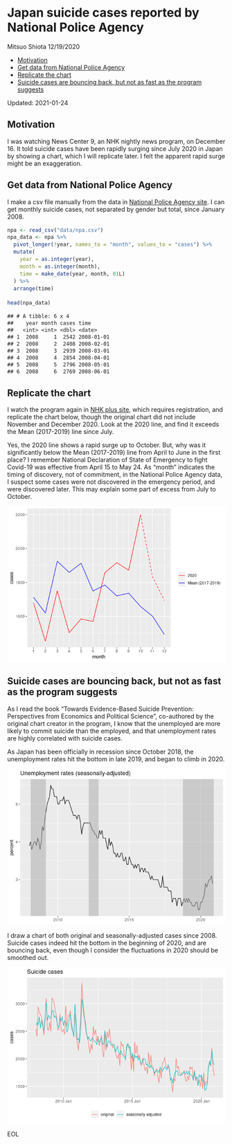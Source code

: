Japan suicide cases reported by National Police Agency
================
Mitsuo Shiota
12/19/2020

  - [Motivation](#motivation)
  - [Get data from National Police
    Agency](#get-data-from-national-police-agency)
  - [Replicate the chart](#replicate-the-chart)
  - [Suicide cases are bouncing back, but not as fast as the program
    suggests](#suicide-cases-are-bouncing-back-but-not-as-fast-as-the-program-suggests)

Updated: 2021-01-24

## Motivation

I was watching News Center 9, an NHK nightly news program, on December
16. It told suicide cases have been rapidly surging since July 2020 in
Japan by showing a chart, which I will replicate later. I felt the
apparent rapid surge might be an exaggeration.

## Get data from National Police Agency

I make a csv file manually from the data in [National Police Agency
site](https://www.npa.go.jp/publications/statistics/safetylife/jisatsu.html).
I can get monthly suicide cases, not separated by gender but total,
since January 2008.

``` r
npa <- read_csv("data/npa.csv")
npa_data <- npa %>% 
  pivot_longer(!year, names_to = "month", values_to = "cases") %>% 
  mutate(
    year = as.integer(year),
    month = as.integer(month),
    time = make_date(year, month, 01L)
  ) %>% 
  arrange(time)

head(npa_data)
```

    ## # A tibble: 6 x 4
    ##    year month cases time      
    ##   <int> <int> <dbl> <date>    
    ## 1  2008     1  2542 2008-01-01
    ## 2  2008     2  2408 2008-02-01
    ## 3  2008     3  2939 2008-03-01
    ## 4  2008     4  2854 2008-04-01
    ## 5  2008     5  2796 2008-05-01
    ## 6  2008     6  2769 2008-06-01

## Replicate the chart

I watch the program again in [NHK plus site](https://plus.nhk.jp/),
which requires registration, and replicate the chart below, though the
original chart did not include November and December 2020. Look at the
2020 line, and find it exceeds the Mean (2017-2019) line since July.

Yes, the 2020 line shows a rapid surge up to October. But, why was it
significantly below the Mean (2017-2019) line from April to June in the
first place? I remember National Declaration of State of Emergency to
fight Covid-19 was effective from April 15 to May 24. As “month”
indicates the timing of discovery, not of commitment, in the National
Police Agency data, I suspect some cases were not discovered in the
emergency period, and were discovered later. This may explain some part
of excess from July to October.

![](README_files/figure-gfm/replicate-1.png)<!-- -->

## Suicide cases are bouncing back, but not as fast as the program suggests

As I read the book “Towards Evidence-Based Suicide Prevention:
Perspectives from Economics and Political Science”, co-authored by the
original chart creator in the program, I know that the unemployed are
more likely to commit suicide than the employed, and that unemployment
rates are highly correlated with suicide cases.

As Japan has been officially in recession since October 2018, the
unemployment rates hit the bottom in late 2019, and began to climb in
2020.

![](README_files/figure-gfm/unemployment_chart-1.png)<!-- -->

I draw a chart of both original and seasonally-adjusted cases since
2008. Suicide cases indeed hit the bottom in the beginning of 2020, and
are bouncing back, even though I consider the fluctuations in 2020
should be smoothed out.

![](README_files/figure-gfm/simple_chart-1.png)<!-- -->

EOL

